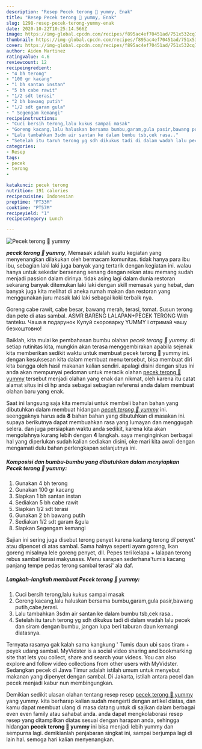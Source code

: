 ```yaml
---
description: "Resep Pecek terong 🍆 yummy, Enak"
title: "Resep Pecek terong 🍆 yummy, Enak"
slug: 1298-resep-pecek-terong-yummy-enak
date: 2020-10-22T10:25:14.566Z
image: https://img-global.cpcdn.com/recipes/f895ac4ef70451ad/751x532cq70/pecek-terong-🍆-yummy-foto-resep-utama.jpg
thumbnail: https://img-global.cpcdn.com/recipes/f895ac4ef70451ad/751x532cq70/pecek-terong-🍆-yummy-foto-resep-utama.jpg
cover: https://img-global.cpcdn.com/recipes/f895ac4ef70451ad/751x532cq70/pecek-terong-🍆-yummy-foto-resep-utama.jpg
author: Aiden Martinez
ratingvalue: 4.6
reviewcount: 12
recipeingredient:
- "4 bh terong"
- "100 gr kacang"
- "1 bh santan instan"
- "5 bh cabe rawit"
- "1/2 sdt terasi"
- "2 bh bawang putih"
- "1/2 sdt garam gula"
- " Segengam kemangi"
recipeinstructions:
- "Cuci bersih terong,lalu kukus sampai masak"
- "Goreng kacang,lalu haluskan bersama bumbu,garam,gula pasir,bawang putih,cabe,terasi."
- "Lalu tambahkan 3sdm air santan ke dalam bumbu tsb,cek rasa.."
- "Setelah itu taruh terong yg sdh dikukus tadi di dalam wadah lalu pecek dan siram dengan bumbu, jangan lupa beri taburan daun kemangi diatasnya."
categories:
- Resep
tags:
- pecek
- terong
- 

katakunci: pecek terong  
nutrition: 191 calories
recipecuisine: Indonesian
preptime: "PT33M"
cooktime: "PT57M"
recipeyield: "1"
recipecategory: Lunch

---
```



![Pecek terong 🍆 yummy](https://img-global.cpcdn.com/recipes/f895ac4ef70451ad/751x532cq70/pecek-terong-🍆-yummy-foto-resep-utama.jpg)

<b><i>pecek terong 🍆 yummy</i></b>, Memasak adalah suatu kegiatan yang menyenangkan dilakukan oleh bermacam komunitas. tidak hanya para ibu ibu, sebagian laki laki juga banyak yang tertarik dengan kegiatan ini. walau hanya untuk sekedar bersenang senang dengan rekan atau memang sudah menjadi passion dalam dirinya. tidak asing lagi dalam dunia restoran sekarang banyak ditemukan laki laki dengan skill memasak yang hebat, dan banyak juga kita melihat di aneka rumah makan dan restoran yang menggunakan juru masak laki laki sebagai koki terbaik nya.

Goreng cabe rawit, cabe besar, bawang merah, terasi, tomat. Susun terong dan pete di atas sambal. ASMR BARENG LALAPAN+PECEK TERONG With tanteku. Чаша в подарунок Купуй скороварку YUMMY і отримай чашу безкоштовно!

Baiklah, kita mulai ke pembahasan bumbu olahan <i>pecek terong 🍆 yummy</i>. di setiap rutinitas kita, mungkin akan terasa menggembirakan apabila sejenak kita memberikan sedikit waktu untuk membuat pecek terong 🍆 yummy ini. dengan kesuksesan kita dalam membuat menu tersebut, bisa membuat diri kita bangga oleh hasil makanan kalian sendiri. apalagi disini dengan situs ini anda akan mempunyai pedoman untuk meracik olahan <u>pecek terong 🍆 yummy</u> tersebut menjadi olahan yang enak dan nikmat, oleh karena itu catat alamat situs ini di hp anda sebagai sebagian referensi anda dalam membuat olahan baru yang enak.


Saat ini langsung saja kita memulai untuk membeli bahan bahan yang dibutuhkan dalam membuat hidangan <u><i>pecek terong 🍆 yummy</i></u> ini. seenggaknya harus ada <b>8</b> bahan bahan yang dibutuhkan di masakan ini. supaya berikutnya dapat membuahkan rasa yang lumayan dan menggugah selera. dan juga persiapkan waktu anda sedikit, karena kita akan mengolahnya kurang lebih dengan <b>4</b> langkah. saya menginginkan berbagai hal yang diperlukan sudah kalian sediakan disini, oke mari kita awali dengan mengamati dulu bahan perlengkapan selanjutnya ini.

<!--inarticleads1-->

##### Komposisi dan bumbu-bumbu yang dibutuhkan dalam menyiapkan Pecek terong 🍆 yummy:

1. Gunakan 4 bh terong
1. Gunakan 100 gr kacang
1. Siapkan 1 bh santan instan
1. Sediakan 5 bh cabe rawit
1. Siapkan 1/2 sdt terasi
1. Gunakan 2 bh bawang putih
1. Sediakan 1/2 sdt garam &amp;gula
1. Siapkan  Segengam kemangi


Sajian ini sering juga disebut terong penyet karena kadang terong di&#39;penyet&#39; atau dipencet di atas sambal. Sama halnya seperti ayam goreng, Ikan goreng misalnya lele goreng penyet, dll. Pepes teri kelapa + lalapan terong rebus sambal terasi makyussss. Menu sarapan sederhana&#39;tumis kacang panjang tempe pedas terong sambal terasi&#39; ala daf. 

<!--inarticleads2-->

##### Langkah-langkah membuat Pecek terong 🍆 yummy:

1. Cuci bersih terong,lalu kukus sampai masak
1. Goreng kacang,lalu haluskan bersama bumbu,garam,gula pasir,bawang putih,cabe,terasi.
1. Lalu tambahkan 3sdm air santan ke dalam bumbu tsb,cek rasa..
1. Setelah itu taruh terong yg sdh dikukus tadi di dalam wadah lalu pecek dan siram dengan bumbu, jangan lupa beri taburan daun kemangi diatasnya.


Ternyata rasanya gak kalah sama kangkung &#39; Tumis daun ubi saos tiram + peyek udang sambal. MyVidster is a social video sharing and bookmarking site that lets you collect, share and search your videos. You can also explore and follow video collections from other users with MyVidster. Sedangkan pecek di Jawa Timur adalah istilah umum untuk menyebut makanan yang dipenyet dengan sambal. Di Jakarta, istilah antara pecel dan pecek menjadi kabur nun membingungkan. 

Demikian sedikit ulasan olahan tentang resep resep <u>pecek terong 🍆 yummy</u> yang yummy. kita berharap kalian sudah mengerti dengan artikel diatas, dan kamu dapat membuat ulang di masa datang untuk di sajikan dalam berbagai even even family atau sahabat anda. anda dapat mengkolaborasi resep resep yang ditampilkan diatas sesuai dengan harapan anda, sehingga hidangan <b>pecek terong 🍆 yummy</b> ini bisa menjadi lebih yummy dan sempurna lagi. demikianlah penjabaran singkat ini, sampai berjumpa lagi di lain hal. semoga hari kalian menyenangkan.
